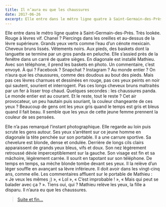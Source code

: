 ```yaml
---
title: Il n’aura eu que les chaussures
date: 2017-06-26
excerpt: Elle entre dans le métro ligne quatre à Saint-Germain-des-Près. Très lookée. Rouge à lèvres vif. Chanel ?
---
```


Elle entre dans le métro ligne quatre à Saint-Germain-des-Près. Très lookée. Rouge à lèvres vif. Chanel ? Piercings dans les oreilles et au-dessus de la lèvre supérieure. Grands yeux verts comme l’eau d’un cénote mexicain. Cheveux bruns lissés. Vêtements noirs. Aux pieds, des baskets dont la languette se termine par un gros panda en peluche. Elle s’assied près de la fenêtre dans un carré de quatre sièges. En diagonale est installé Mathieu. Avec son téléphone, il prend les baskets en photo. Un commentaire, c’est envoyé. À qui ? Facebook ? Snapchat ? Instagram ? Au monde entier ? On n’aura que les chaussures, comme des doudous au bout des pieds. Mais pas ces lèvres charnues et dessinées en rouge, pas ces yeux peints en noir qui sautent, sourient et interrogent. Pas ces longs cheveux bruns maltraités par un fer à lisser trop chaud. Quelques secondes : les chaussures panda. Le monde entier est au courant. Et le reste, tout le reste ? Cet air provocateur, un peu hautain puis souriant, la couleur changeante de ces yeux ? Beaucoup de gens ont les yeux gris quand le temps est gris et bleus quand il fait beau. Il semble que les yeux de cette jeune femme prennent la couleur de ses pensées.

Elle n’a pas remarqué l’instant photographique. Elle regarde au loin puis scrute les gens autour. Ses yeux s’arrêtent sur ce jeune homme en diagonale la tête penchée sur son portable. Il a une carrure sportive. Sa chevelure est blonde, dense et ondulée. Derrière de longs cils clairs apparaissent de grands yeux bleus, vifs et doux. Son nez légèrement retroussé dévie imperceptiblement sur la gauche. Son visage est fin et sa mâchoire, légèrement carrée. Il sourit en tapotant sur son téléphone. De temps en temps, sa mèche blonde tombe devant ses yeux. Il la relève d’un léger souffle en avançant sa lèvre inférieure. Il doit avoir dans les vingt-cinq ans, comme elle. Les commentaires affluent sur le portable de Mathieu : « Je veux les mêmes ;) », « Lol », « C’est improbable ! », « Mais qui peut se balader avec ça ? ». Tiens oui, qui ? Mathieu relève les yeux, la fille a disparu. Il n’aura eu que les chaussures.

> [Suite et fin…](/txt/les-chaussures-panda)